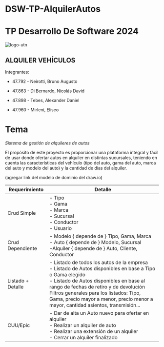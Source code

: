 # DSW-TP-AlquilerAutos

# TP Desarrollo De Software 2024

![logo-utn](https://frro.cvg.utn.edu.ar/pluginfile.php/1/theme_snap/logo/1710991180/logo-utn-siglas.png)

## ALQUILER VEHÍCULOS

 Integrantes:
 
- 47.792 - Neirotti, Bruno Augusto

- 47.863 - Di Bernardo, Nicolás David

- 47.898 - Tebes, Alexander Daniel  

- 47.960 - Mirleni, Eliseo


# Tema

*Sistema de gestión de alquileres de autos*

El propósito de este proyecto es proporcionar una plataforma integral y fácil de usar donde ofertar autos en alquiler en distintas sucursales, teniendo en cuenta las características del vehículo (tipo del auto, gama del auto, marca del auto y modelo del auto) y la cantidad de días del alquiler.

(agregar link del modelo de dominio del draw.io)

| Requerimiento  | Detalle                                                                 |
| -------------- | ----------------------------------------------------------------------- |
| Crud Simple        | - Tipo<br>- Gama<br>- Marca<br>- Sucursal<br>- Conductor<br>- Usuario                |
| Crud Dependiente        | - Modelo { depende de } Tipo, Gama, Marca<br>- Auto { depende de } Modelo, Sucursal <br>-Alquiler { depende de } Auto, Cliente, Conductor                  |
|Listado + Detalle        | - Listado de todos los autos de la empresa<br>- Listado de Autos disponibles en base a Tipo o Gama elegido<br>- Listado de Autos disponibles en base al rango de fechas de retiro y de devolución<br> Filtros generales para los listados: Tipo, Gama, precio mayor a menor, precio menor a mayor, cantidad asientos, transmisión...                     |
|CUU/Epic      | - Dar de alta un Auto nuevo para ofertar en alquiler<br>- Realizar un alquiler de auto<br>- Realizar una extensión de un alquiler<br>- Cerrar un alquiler finalizado                    |
